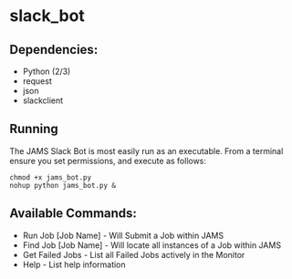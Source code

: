# slack_bot
## Dependencies:
* Python (2/3)
* request
* json
* slackclient

## Running
The JAMS Slack Bot is most easily run as an executable. From a terminal ensure you set permissions, and execute as follows:
```
chmod +x jams_bot.py
nohup python jams_bot.py &
```

## Available Commands:
* Run Job [Job Name] - Will Submit a Job within JAMS
* Find Job [Job Name] - Will locate all instances of a Job within JAMS
* Get Failed Jobs - List all Failed Jobs actively in the Monitor
* Help - List help information

